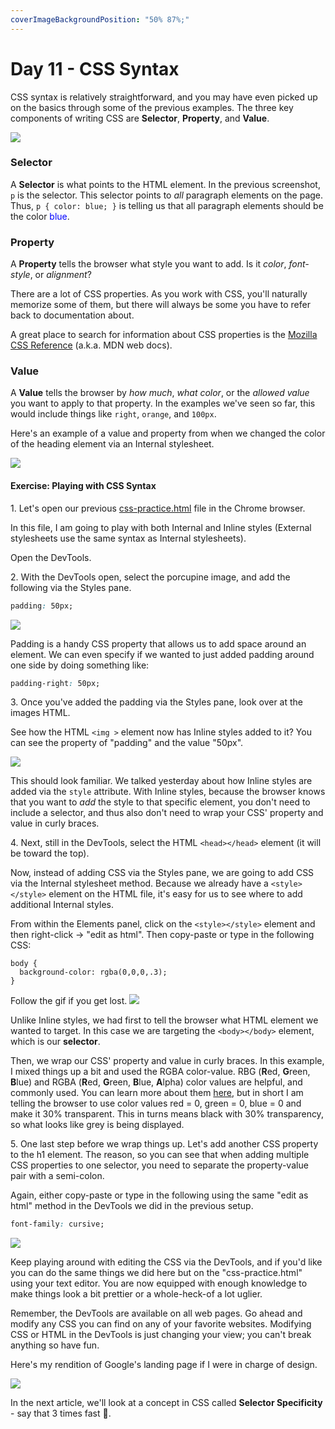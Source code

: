```yaml
---
coverImageBackgroundPosition: "50% 87%;"
---
```


# Day 11 - CSS Syntax

CSS syntax is relatively straightforward, and you may have even picked up on the basics through some of the previous examples. The three key components of writing CSS are **Selector**, **Property**, and **Value**.

![](public/assets/selector-property-value.png)

### Selector
A **Selector** is what points to the HTML element. In the previous screenshot, `p` is the selector. This selector points to *all* paragraph elements on the page.  Thus, `p { color: blue; }` is telling us that all paragraph elements should be the color <span style="color:blue">blue</span>. 

### Property
A **Property** tells the browser what style you want to add. Is it *color*, *font-style*, or *alignment*?

There are a lot of CSS properties.  As you work with CSS, you'll naturally memorize some of them, but there will always be some you have to refer back to documentation about. 

A great place to search for information about CSS properties is the [Mozilla CSS Reference](https://developer.mozilla.org/en-US/docs/Web/CSS/Reference) (a.k.a. MDN web docs).  

### Value
A **Value** tells the browser by _how much_, _what color_, or the _allowed value_ you want to apply to that property. In the examples we've seen so far, this would include things like `right`, `orange`, and `100px`.

Here's an example of a value and property from when we changed the color of the heading element via an Internal stylesheet.

![](public/assets/value.png)

#### Exercise: Playing with CSS Syntax

1\.  Let's open our previous [css-practice.html](src/css-practice.html) file in the Chrome browser.

In this file, I am going to play with both Internal and Inline styles (External stylesheets use the same syntax as Internal stylesheets).

Open the DevTools.

2\. With the DevTools open, select the porcupine image, and add the following via the Styles pane.

```css
padding: 50px;
```

![](public/assets/padding.gif)

Padding is a handy CSS property that allows us to add space around an element.  We can even specify if we wanted to just added padding around one side by doing something like:

```css
padding-right: 50px;
```

3\. Once you've added the padding via the Styles pane, look over at the images HTML.

See how the HTML `<img >` element now has Inline styles added to it?  You can see the property of "padding" and the value "50px".

![](public/assets/padding.png)

This should look familiar.  We talked yesterday about how Inline styles are added via the `style` attribute.  With Inline styles, because the browser knows that you want to _add_ the style to that specific element, you don't need to include a selector, and thus also don't need to wrap your CSS' property and value in curly braces.

4\. Next, still in the DevTools, select the HTML `<head></head>` element (it will be toward the top).

Now, instead of adding CSS via the Styles pane, we are going to add CSS via the Internal stylesheet method.  Because we already have a `<style></style>` element on the HTML file, it's easy for us to see where to add additional Internal styles.

From within the Elements panel, click on the `<style></style>` element and then right-click -> "edit as html".  Then copy-paste or type in the following CSS:

```
body {
  background-color: rgba(0,0,0,.3);
}
```

Follow the gif if you get lost.
![](public/assets/background-color.gif)

Unlike Inline styles, we had first to tell the browser what HTML element we wanted to target.  In this case we are targeting the `<body></body>` element, which is our **selector**.

Then, we wrap our CSS' property and value in curly braces.  In this example, I mixed things up a bit and used the RGBA color-value.  RBG (**R**ed, **G**reen, **B**lue) and RGBA (**R**ed, **G**reen, **B**lue, **A**lpha) color values are helpful, and commonly used.  You can learn more about them [here](https://www.w3schools.com/css/css3_colors.asp), but in short I am telling the browser to use color values red = 0, green = 0, blue = 0 and make it 30% transparent. This in turns means black with 30% transparency, so what looks like grey is being displayed.

5\. One last step before we wrap things up.  Let's add another CSS property to the h1 element.  The reason, so you can see that when adding multiple CSS properties to one selector, you need to separate the property-value pair with a semi-colon.

Again, either copy-paste or type in the following using the same "edit as html" method in the DevTools we did in the previous setup.

```css
font-family: cursive;
```

![](public/assets/multiple.gif)

Keep playing around with editing the CSS via the DevTools, and if you'd like you can do the same things we did here but on the "css-practice.html" using your text editor.  You are now equipped with enough knowledge to make things look a bit prettier or a whole-heck-of a lot uglier.  

Remember, the DevTools are available on all web pages.  Go ahead and modify any CSS you can find on any of your favorite websites.  Modifying CSS or HTML in the DevTools is just changing your view; you can't break anything so have fun.

Here's my rendition of Google's landing page if I were in charge of design.

![](public/assets/google.png)

In the next article, we'll look at a concept in CSS called **Selector Specificity** - say that 3 times fast 😬.





